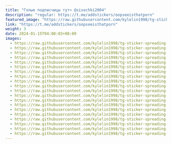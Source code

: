 ```yaml
---
title: "Голые подписчицы тут➡️ @sisechki2004"
description: "regular: https://t.me/addstickers/oopseeisthatporn"
featured_image: "https://raw.githubusercontent.com/kylelin1998/tg-sticker-spreading-worldwide-images/main/img/ee0d60dd-0b7f-4825-9457-c0ca37d653e7.jpg"
link: "https://t.me/addstickers/oopseeisthatporn"
weight: 3
date: 2024-01-15T04:00:03+08:00
images:
  - https://raw.githubusercontent.com/kylelin1998/tg-sticker-spreading-worldwide-images/main/img/ee0d60dd-0b7f-4825-9457-c0ca37d653e7.jpg
  - https://raw.githubusercontent.com/kylelin1998/tg-sticker-spreading-worldwide-images/main/img/926760b6-9f5a-49b1-b4b7-290760870435.jpg
  - https://raw.githubusercontent.com/kylelin1998/tg-sticker-spreading-worldwide-images/main/img/8d070aef-e5fa-4d91-b268-5adce645ea95.jpg
  - https://raw.githubusercontent.com/kylelin1998/tg-sticker-spreading-worldwide-images/main/img/5cc3444d-cefd-4a40-9f82-603859a69244.jpg
  - https://raw.githubusercontent.com/kylelin1998/tg-sticker-spreading-worldwide-images/main/img/be0c906f-ee8b-46b6-b379-5be27a3e5580.jpg
  - https://raw.githubusercontent.com/kylelin1998/tg-sticker-spreading-worldwide-images/main/img/fd19feb8-2817-4e9a-895a-a2c9ce8c458a.jpg
  - https://raw.githubusercontent.com/kylelin1998/tg-sticker-spreading-worldwide-images/main/img/d14cebe1-b080-4088-b893-fffe9a680a50.jpg
  - https://raw.githubusercontent.com/kylelin1998/tg-sticker-spreading-worldwide-images/main/img/2101ba98-6a9c-4b9c-8f5b-8d962287f3ba.jpg
  - https://raw.githubusercontent.com/kylelin1998/tg-sticker-spreading-worldwide-images/main/img/3592e18a-29a4-438b-883b-7a2f8fc1f487.jpg
  - https://raw.githubusercontent.com/kylelin1998/tg-sticker-spreading-worldwide-images/main/img/f0213567-6488-43ed-88af-e210f8aa9789.jpg
  - https://raw.githubusercontent.com/kylelin1998/tg-sticker-spreading-worldwide-images/main/img/56b0eacd-de20-4cb9-8dc6-f4a5b43b7552.jpg
  - https://raw.githubusercontent.com/kylelin1998/tg-sticker-spreading-worldwide-images/main/img/ff8c302f-0d0a-46fa-91b9-f2b0409d929d.jpg
  - https://raw.githubusercontent.com/kylelin1998/tg-sticker-spreading-worldwide-images/main/img/3cbae0a7-7d90-47ff-979d-59f94003bd50.jpg
  - https://raw.githubusercontent.com/kylelin1998/tg-sticker-spreading-worldwide-images/main/img/a961a8ab-f228-435f-8c18-22acb76b66be.jpg
  - https://raw.githubusercontent.com/kylelin1998/tg-sticker-spreading-worldwide-images/main/img/f371ac8b-74bb-4981-aec5-44d694b85fc6.jpg
  - https://raw.githubusercontent.com/kylelin1998/tg-sticker-spreading-worldwide-images/main/img/f5548144-bbcc-48b9-af87-a08f9cf2ebc5.jpg
  - https://raw.githubusercontent.com/kylelin1998/tg-sticker-spreading-worldwide-images/main/img/41410557-5af0-44b4-88d8-4f07c4771fa4.jpg
  - https://raw.githubusercontent.com/kylelin1998/tg-sticker-spreading-worldwide-images/main/img/61185879-d1be-4ab1-aef5-d1ca4b08e497.jpg
  - https://raw.githubusercontent.com/kylelin1998/tg-sticker-spreading-worldwide-images/main/img/0c7654f1-75a0-4fa1-96ce-078d8323f772.jpg
  - https://raw.githubusercontent.com/kylelin1998/tg-sticker-spreading-worldwide-images/main/img/1e20d1e4-3775-4b38-a476-2533aa7c44d1.jpg
---
```


